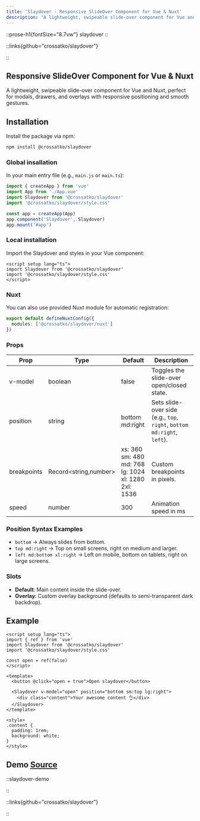 ```yaml
---
title: 'Slaydover - Responsive SlideOver Component for Vue & Nuxt'
description: 'A lightweight, swipeable slide-over component for Vue and Nuxt, perfect for modals, drawers, and overlays with responsive positioning and smooth gestures.'
---
```


::prose-h1{fontSize="8.7vw"}
slaydover
::

::links{github="crossatko/slaydover"}

::

## Responsive SlideOver Component for Vue & Nuxt

A lightweight, swipeable slide-over component for Vue and Nuxt, perfect for modals, drawers, and overlays with responsive positioning and smooth gestures.

## Installation

Install the package via npm:

```bash
npm install @crossatko/slaydover
```

### Global insallation

In your main entry file (e.g., `main.js` or `main.ts`):

```ts
import { createApp } from 'vue'
import App from './App.vue'
import Slaydover from '@crossatko/slaydover'
import '@crossatko/slaydover/style.css'

const app = createApp(App)
app.component('Slaydover', Slaydover)
app.mount('#app')
```

### Local installation

Import the Slaydover and styles in your Vue component:

```vue
<script setup lang="ts">
import Slaydover from '@crossatko/slaydover'
import '@crossatko/slaydover/style.css'
</script>
```

### Nuxt

You can also use provided Nuxt module for automatic registration:

```ts
export default defineNuxtConfig({
  modules: ['@crossatko/slaydover/nuxt']
})
```

### Props

| Prop        | Type                  | Default                                                                          | Description                                                                    |
| ----------- | --------------------- | -------------------------------------------------------------------------------- | ------------------------------------------------------------------------------ |
| v-model     | boolean               | false                                                                            | Toggles the slide-over open/closed state.                                      |
| position    | string                | bottom md:right                                                                  | Sets slide-over side <br /> (e.g., `top`, `right`, `bottom md:right`, `left`). |
| breakpoints | Record<string,number> | xs: 360<br />sm: 480<br /> md: 768<br /> lg: 1024<br /> xl: 1280<br /> 2xl: 1536 | Custom breakpoints in pixels.                                                  |
| speed       | number                | 300                                                                              | Animation speed in ms                                                          |

### Position Syntax Examples

- `bottom` → Always slides from bottom.
- `top md:right` → Top on small screens, right on medium and larger.
- `left md:bottom xl:right` → Left on mobile, bottom on tablets, right on large screens.

### Slots

- **Default**: Main content inside the slide-over.
- **Overlay**: Custom overlay background (defaults to semi-transparent dark backdrop).

## Example

```vue
<script setup lang="ts">
import { ref } from 'vue'
import Slaydover from '@crossatko/slaydover'
import '@crossatko/slaydover/style.css'

const open = ref(false)
</script>

<template>
  <button @click="open = true">Open slaydover</button>

  <Slaydover v-model="open" position="bottom sm:top lg:right">
    <div class="content">Your awesome content 👌</div>
  </Slaydover>
</template>

<style>
.content {
  padding: 1rem;
  background: white;
}
</style>
```

<h2 id="demo"> 
  <span>Demo</span>
<a href="https://github.com/crossatko/crossatko.dev/blob/main/app/pages/slaydover-demo.vue" target="_blank" rel="noopener" class="ml-2 text-xs py-2"> Source </a>
</h2>

::slaydover-demo

::

::links{github="crossatko/slaydover"}

::
